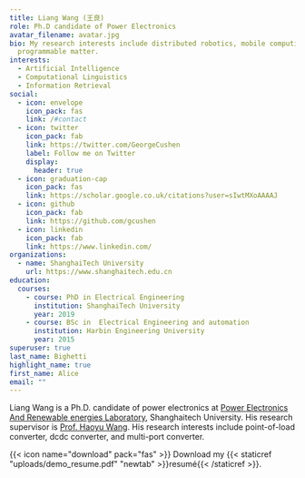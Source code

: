 ```yaml
---
title: Liang Wang (王良)
role: Ph.D candidate of Power Electronics
avatar_filename: avatar.jpg
bio: My research interests include distributed robotics, mobile computing and
  programmable matter.
interests:
  - Artificial Intelligence
  - Computational Linguistics
  - Information Retrieval
social:
  - icon: envelope
    icon_pack: fas
    link: /#contact
  - icon: twitter
    icon_pack: fab
    link: https://twitter.com/GeorgeCushen
    label: Follow me on Twitter
    display:
      header: true
  - icon: graduation-cap
    icon_pack: fas
    link: https://scholar.google.co.uk/citations?user=sIwtMXoAAAAJ
  - icon: github
    icon_pack: fab
    link: https://github.com/gcushen
  - icon: linkedin
    icon_pack: fab
    link: https://www.linkedin.com/
organizations:
  - name: ShanghaiTech University
    url: https://www.shanghaitech.edu.cn
education:
  courses:
    - course: PhD in Electrical Engineering
      institution: ShanghaiTech University
      year: 2019
    - course: BSc in  Electrical Engineering and automation
      institution: Harbin Engineering University
      year: 2015
superuser: true
last_name: Bighetti
highlight_name: true
first_name: Alice
email: ""
---
```

L﻿iang Wang is a Ph.D. candidate of power electronics at [Power Electronics And Renewable energies Laboratory](pearl.shanghaitech.edu.cn), Shanghaitech University. His research supervisor is [Prof. Haoyu Wang](https://pearl.shanghaitech.edu.cn/people.html). His research interests include point-of-load converter, dcdc converter, and multi-port converter.



{{< icon name="download" pack="fas" >}} Download my {{< staticref "uploads/demo_resume.pdf" "newtab" >}}resumé{{< /staticref >}}.